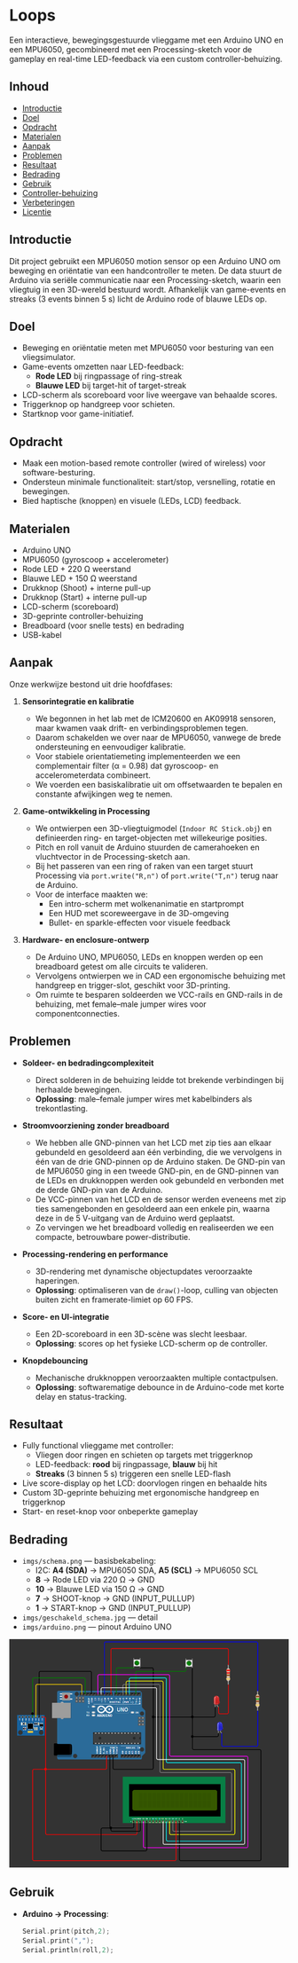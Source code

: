 # Loops

Een interactieve, bewegingsgestuurde vlieggame met een Arduino UNO en een MPU6050, gecombineerd met een Processing-sketch voor de gameplay en real-time LED-feedback via een custom controller-behuizing.

## Inhoud

- [Introductie](#introductie)  
- [Doel](#doel)  
- [Opdracht](#opdracht)  
- [Materialen](#materialen)  
- [Aanpak](#aanpak)  
- [Problemen](#problemen)  
- [Resultaat](#resultaat)  
- [Bedrading](#bedrading)  
- [Gebruik](#gebruik)  
- [Controller-behuizing](#controller-behuizing)  
- [Verbeteringen](#verbeteringen)  
- [Licentie](#licentie)

## Introductie

Dit project gebruikt een MPU6050 motion sensor op een Arduino UNO om beweging en oriëntatie van een handcontroller te meten. De data stuurt de Arduino via seriële communicatie naar een Processing-sketch, waarin een vliegtuig in een 3D-wereld bestuurd wordt. Afhankelijk van game-events en streaks (3 events binnen 5 s) licht de Arduino rode of blauwe LEDs op.

## Doel

- Beweging en oriëntatie meten met MPU6050 voor besturing van een vliegsimulator.  
- Game-events omzetten naar LED-feedback:  
  - **Rode LED** bij ringpassage of ring-streak  
  - **Blauwe LED** bij target-hit of target-streak  
- LCD-scherm als scoreboard voor live weergave van behaalde scores.  
- Triggerknop op handgreep voor schieten.  
- Startknop voor game-initiatief.  

## Opdracht

- Maak een motion-based remote controller (wired of wireless) voor software-besturing.  
- Ondersteun minimale functionaliteit: start/stop, versnelling, rotatie en bewegingen.  
- Bied haptische (knoppen) en visuele (LEDs, LCD) feedback.

## Materialen

- Arduino UNO  
- MPU6050 (gyroscoop + accelerometer)  
- Rode LED + 220 Ω weerstand  
- Blauwe LED + 150 Ω weerstand  
- Drukknop (Shoot) + interne pull-up  
- Drukknop (Start) + interne pull-up  
- LCD-scherm (scoreboard)  
- 3D-geprinte controller-behuizing  
- Breadboard (voor snelle tests) en bedrading  
- USB-kabel  

## Aanpak

Onze werkwijze bestond uit drie hoofdfases:

1. **Sensorintegratie en kalibratie**  
   - We begonnen in het lab met de ICM20600 en AK09918 sensoren, maar kwamen vaak drift- en verbindingsproblemen tegen.  
   - Daarom schakelden we over naar de MPU6050, vanwege de brede ondersteuning en eenvoudiger kalibratie.  
   - Voor stabiele orientatiemeting implementeerden we een complementair filter (α = 0.98) dat gyroscoop- en accelerometerdata combineert.  
   - We voerden een basiskalibratie uit om offsetwaarden te bepalen en constante afwijkingen weg te nemen.

2. **Game-ontwikkeling in Processing**  
   - We ontwierpen een 3D-vliegtuigmodel (`Indoor RC Stick.obj`) en definieerden ring- en target-objecten met willekeurige posities.  
   - Pitch en roll vanuit de Arduino stuurden de camerahoeken en vluchtvector in de Processing-sketch aan.  
   - Bij het passeren van een ring of raken van een target stuurt Processing via `port.write("R,n")` of `port.write("T,n")` terug naar de Arduino.  
   - Voor de interface maakten we:  
     - Een intro-scherm met wolkenanimatie en startprompt  
     - Een HUD met scoreweergave in de 3D-omgeving  
     - Bullet- en sparkle-effecten voor visuele feedback

3. **Hardware- en enclosure-ontwerp**  
   - De Arduino UNO, MPU6050, LEDs en knoppen werden op een breadboard getest om alle circuits te valideren.  
   - Vervolgens ontwierpen we in CAD een ergonomische behuizing met handgreep en trigger-slot, geschikt voor 3D-printing.  
   - Om ruimte te besparen soldeerden we VCC-rails en GND-rails in de behuizing, met female–male jumper wires voor componentconnecties.

## Problemen

- **Soldeer- en bedradingcomplexiteit**  
  - Direct solderen in de behuizing leidde tot brekende verbindingen bij herhaalde bewegingen.  
  - **Oplossing**: male–female jumper wires met kabelbinders als trekontlasting.

- **Stroomvoorziening zonder breadboard**  
  - We hebben alle GND-pinnen van het LCD met zip ties aan elkaar gebundeld en gesoldeerd aan één verbinding, die we vervolgens in één van de drie GND-pinnen op de Arduino staken. De GND-pin van de MPU6050 ging in een tweede GND-pin, en de GND-pinnen van de LEDs en drukknoppen werden ook gebundeld en verbonden met de derde GND-pin van de Arduino.  
  - De VCC-pinnen van het LCD en de sensor werden eveneens met zip ties samengebonden en gesoldeerd aan een enkele pin, waarna deze in de 5 V-uitgang van de Arduino werd geplaatst.  
  - Zo vervingen we het breadboard volledig en realiseerden we een compacte, betrouwbare power-distributie.

- **Processing-rendering en performance**  
  - 3D-rendering met dynamische objectupdates veroorzaakte haperingen.  
  - **Oplossing**: optimaliseren van de `draw()`-loop, culling van objecten buiten zicht en framerate-limiet op 60 FPS.

- **Score- en UI-integratie**  
  - Een 2D-scoreboard in een 3D-scène was slecht leesbaar.  
  - **Oplossing**: scores op het fysieke LCD-scherm op de controller.

- **Knopdebouncing**  
  - Mechanische drukknoppen veroorzaakten multiple contactpulsen.  
  - **Oplossing**: softwarematige debounce in de Arduino-code met korte delay en status-tracking.

## Resultaat

- Fully functional vlieggame met controller:  
  - Vliegen door ringen en schieten op targets met triggerknop  
  - LED-feedback: **rood** bij ringpassage, **blauw** bij hit  
  - **Streaks** (3 binnen 5 s) triggeren een snelle LED-flash  
- Live score-display op het LCD: doorvlogen ringen en behaalde hits  
- Custom 3D-geprinte behuizing met ergonomische handgreep en triggerknop  
- Start- en reset-knop voor onbeperkte gameplay

## Bedrading

- `imgs/schema.png` — basisbekabeling:  
  - I2C: **A4 (SDA)** → MPU6050 SDA, **A5 (SCL)** → MPU6050 SCL  
  - **8** → Rode LED via 220 Ω → GND  
  - **10** → Blauwe LED via 150 Ω → GND  
  - **7** → SHOOT-knop → GND (INPUT_PULLUP)  
  - **1** → START-knop → GND (INPUT_PULLUP)  
- `imgs/geschakeld_schema.jpg` — detail  
- `imgs/arduino.png` — pinout Arduino UNO  

![Bedradingsschema](imgs/schema.png)

## Gebruik

- **Arduino → Processing**:  
  ```cpp
  Serial.print(pitch,2);
  Serial.print(",");
  Serial.println(roll,2);

